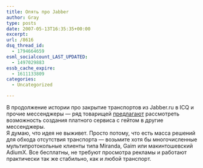 ```yaml
---
title: Опять про Jabber
author: Gray
type: posts
date: 2007-05-13T16:35:35+00:00
excerpt:
url: /8616
dsq_thread_id:
  - 1794664659
esml_socialcount_LAST_UPDATED:
  - 1497029883
essb_cache_expire:
  - 1611133809
categories:
  - Uncategorized

---
```








В продолжение истории про закрытие транспортов из Jabber.ru в ICQ и прочие мессенджеры &#8212; ряд товарищей <a href="http://strannick.blogspot.com/2007/05/blog-post_5344.html" target="_blank">предлагают</a> рассмотреть возможность создания платного сервиса с гейтом в другие мессенджеры.  
Я думаю, что идея не выживет. Просто потому, что есть масса решений для обхода отсутствия транспорта &#8212; возьмите хотя бы многочисленные мультипротокольные клиенты типа Miranda, Gaim или макинтошевский AdiumX. Все бесплатны, не требуют просмотра рекламы и работают практически так же стабильно, как и любой транспорт.